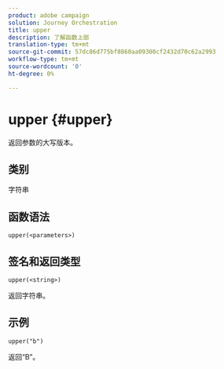 ```yaml
---
product: adobe campaign
solution: Journey Orchestration
title: upper
description: 了解函数上部
translation-type: tm+mt
source-git-commit: 57dc86d775bf8860aa09300cf2432d70c62a2993
workflow-type: tm+mt
source-wordcount: '0'
ht-degree: 0%

---
```



# upper {#upper}

返回参数的大写版本。

## 类别

字符串

## 函数语法

`upper(<parameters>)`

## 签名和返回类型

`upper(<string>)`

返回字符串。

## 示例

`upper("b")`

返回“B”。
